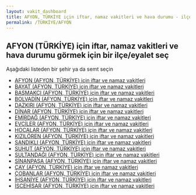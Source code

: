 ```yaml
---
layout: vakit_dashboard
title: AFYON, TÜRKİYE için iftar, namaz vakitleri ve hava durumu - ilçe/eyalet seç
permalink: /TÜRKİYE/AFYON
---
```


## AFYON (TÜRKİYE) için iftar, namaz vakitleri ve hava durumu  görmek için bir ilçe/eyalet seç

Aşağıdaki listeden bir şehir ya da semt seçin

* [AFYON (AFYON, TÜRKİYE) için iftar ve namaz vakitleri](/TÜRKİYE/AFYON/AFYON)
* [BAYAT (AFYON, TÜRKİYE) için iftar ve namaz vakitleri](/TÜRKİYE/AFYON/BAYAT)
* [BAŞMAKÇI (AFYON, TÜRKİYE) için iftar ve namaz vakitleri](/TÜRKİYE/AFYON/BAŞMAKÇI)
* [BOLVADİN (AFYON, TÜRKİYE) için iftar ve namaz vakitleri](/TÜRKİYE/AFYON/BOLVADİN)
* [DAZKIRI (AFYON, TÜRKİYE) için iftar ve namaz vakitleri](/TÜRKİYE/AFYON/DAZKIRI)
* [DİNAR (AFYON, TÜRKİYE) için iftar ve namaz vakitleri](/TÜRKİYE/AFYON/DİNAR)
* [EMİRDAĞ (AFYON, TÜRKİYE) için iftar ve namaz vakitleri](/TÜRKİYE/AFYON/EMİRDAĞ)
* [EVCİLER (AFYON, TÜRKİYE) için iftar ve namaz vakitleri](/TÜRKİYE/AFYON/EVCİLER)
* [HOCALAR (AFYON, TÜRKİYE) için iftar ve namaz vakitleri](/TÜRKİYE/AFYON/HOCALAR)
* [KIZILÖREN (AFYON, TÜRKİYE) için iftar ve namaz vakitleri](/TÜRKİYE/AFYON/KIZILÖREN)
* [SANDIKLI (AFYON, TÜRKİYE) için iftar ve namaz vakitleri](/TÜRKİYE/AFYON/SANDIKLI)
* [SUHUT (AFYON, TÜRKİYE) için iftar ve namaz vakitleri](/TÜRKİYE/AFYON/SUHUT)
* [SULTANDAĞI (AFYON, TÜRKİYE) için iftar ve namaz vakitleri](/TÜRKİYE/AFYON/SULTANDAĞI)
* [SİNANPAŞA (AFYON, TÜRKİYE) için iftar ve namaz vakitleri](/TÜRKİYE/AFYON/SİNANPAŞA)
* [ÇAY (AFYON, TÜRKİYE) için iftar ve namaz vakitleri](/TÜRKİYE/AFYON/ÇAY)
* [ÇOBANLAR (AFYON, TÜRKİYE) için iftar ve namaz vakitleri](/TÜRKİYE/AFYON/ÇOBANLAR)
* [İHSANİYE (AFYON, TÜRKİYE) için iftar ve namaz vakitleri](/TÜRKİYE/AFYON/İHSANİYE)
* [İSCEHİSAR (AFYON, TÜRKİYE) için iftar ve namaz vakitleri](/TÜRKİYE/AFYON/İSCEHİSAR)

<script type="text/javascript">
  var GLOBAL_COUNTRY = 'TÜRKİYE';
  var GLOBAL_CITY = 'AFYON';
  var GLOBAL_STATE = 'AFYON';
</script>

